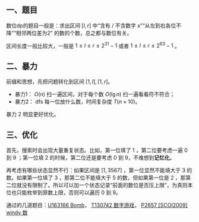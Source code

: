 ## 一、题目

数位dp的题目一般是：求出区间 $[l,r]$ 中“含有 / 不含数字 $x$”“从左到右各位不降”“相邻两位差为2” 的数的个数，总之都与数位有关。

区间长度一般比较大，一般是 $1 \leq l \leq r \leq 2^{31}-1$ 或者 $1 \leq l \leq r \leq 2^{63}-1$ 。

## 二、暴力

前缀和思想，先把问题转化到区间 $[1,l],[1,r]$。

- 暴力1： $O(n)$ 扫一遍区间，对于每个数 $O(\lg n)$ 扫一遍看看符不符合；
- 暴力2： dfs 每一位放什么数，时间复杂度 $T(n\times 10)$。

暴力 2 明显更好优化。

## 三、优化

首先，搜索时会出现大量重复状态。比如，第一位填了 1 ，第二位要考虑一遍 0 到 9 ；第一位填 2 的时候，第二位还是要考虑 0 到 9，不难想到**记忆化**。

再考虑有哪些状态显然不行：如果区间是 $[1,3567]$ ，第一位显然不能填大于 3 的数。如果第一位填了 3 ，那第二位不能填大于 5 的数，但如果第一位是 2 ，那第二位就没有限制了。所以可以加一个状态记录“前面的数位是否压上限”，为真则本位也只能枚举到原数上限，否则可以遍历 0 到 9。

通过的几道题目：[U163166 Bomb](https://www.luogu.com.cn/problem/U163166)，
[T130742 数字游戏](https://www.luogu.com.cn/problem/T130742)，
[P2657 [SCOI2009] windy 数](https://www.luogu.com.cn/problem/P2657)